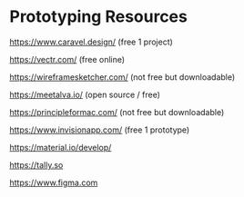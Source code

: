 # Prototyping Resources

https://www.caravel.design/ (free 1 project)

https://vectr.com/ (free online)

https://wireframesketcher.com/ (not free but downloadable)

https://meetalva.io/ (open source / free)

https://principleformac.com/ (not free but downloadable)

https://www.invisionapp.com/ (free 1 prototype)

https://material.io/develop/

https://tally.so

https://www.figma.com

